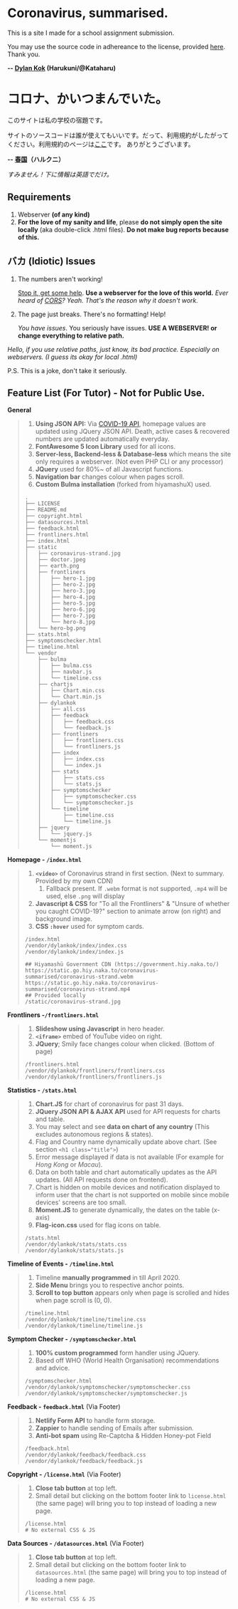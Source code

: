 # Coronavirus, summarised.

This is a site I made for a school assignment submission.

You may use the source code in adhereance to the license, provided [here](https://coronavirus-summarised.naka.to/copyright).
Thank you.

**-- [Dylan Kok](https://kakumei.naka.to) (Harukuni/@Kataharu)**

# コロナ、かいつまんでいた。
このサイトは私の学校の宿題です。

サイトのソースコードは誰が使えてもいいです。だって、利用規約がしたがってください。利用規約のページは[ここ](https://coronavirus-summarised.naka.to/copyright)です。
ありがとうございます。

**-- [春国](https://kakumei.naka.to)（ハルクニ）**

*すみません！下に情報は英語でだけ。*



Requirements
---

1. Webserver **(of any kind)**
2. **For the love of my sanity and life**, please __do not simply open the site locally__ (aka double-click .html files). **Do not make bug reports because of this.**

バカ (Idiotic) Issues
---

1. The numbers aren't working!

   [Stop it, get some help](https://www.youtube.com/watch?v=9Deg7VrpHbM). **Use a webserver for the love of this world.**
   *Ever heard of [CORS](https://developer.mozilla.org/en-US/docs/Web/HTTP/CORS)? Yeah. That's the reason why it doesn't work.*

2. The page just breaks. There's no formatting! Help!

   *You have issues*. You seriously have issues. 
   **USE A WEBSERVER! or change everything to relative path.**

*Hello, if you use relative paths, just know, its bad practice. Especially on webservers. (I guess its okay for local .html)*

P.S. This is a joke, don't take it seriously.

Feature List (For Tutor) - Not for Public Use.
---

**General**

> 1. **Using JSON API:** Via [COVID-19 API](covid19api.com), homepage values are updated using JQuery JSON API. Death, active cases & recovered numbers are updated automatically everyday.
> 2. **FontAwesome 5 Icon Library** used for all icons.
> 3. **Server-less, Backend-less & Database-less** which means the site only requires a webserver. (Not even PHP CLI or any processor)
> 4. **JQuery** used for 80%~ of all Javascript functions.
> 5. **Navigation bar** changes colour when pages scroll.
> 6. **Custom Bulma installation** (forked from hiyamashuX) used.
>
> ```
> .
> ├── LICENSE
> ├── README.md
> ├── copyright.html
> ├── datasources.html
> ├── feedback.html
> ├── frontliners.html
> ├── index.html
> ├── static
> │   ├── coronavirus-strand.jpg
> │   ├── doctor.jpeg
> │   ├── earth.png
> │   ├── frontliners
> │   │   ├── hero-1.jpg
> │   │   ├── hero-2.jpg
> │   │   ├── hero-3.jpg
> │   │   ├── hero-4.jpg
> │   │   ├── hero-5.jpg
> │   │   ├── hero-6.jpg
> │   │   ├── hero-7.jpg
> │   │   └── hero-8.jpg
> │   └── hero-bg.png
> ├── stats.html
> ├── symptomschecker.html
> ├── timeline.html
> └── vendor
>     ├── bulma
>     │   ├── bulma.css
>     │   ├── navbar.js
>     │   └── timeline.css
>     ├── chartjs
>     │   ├── Chart.min.css
>     │   └── Chart.min.js
>     ├── dylankok
>     │   ├── all.css
>     │   ├── feedback
>     │   │   ├── feedback.css
>     │   │   └── feedback.js
>     │   ├── frontliners
>     │   │   ├── frontliners.css
>     │   │   └── frontliners.js
>     │   ├── index
>     │   │   ├── index.css
>     │   │   └── index.js
>     │   ├── stats
>     │   │   ├── stats.css
>     │   │   └── stats.js
>     │   ├── symptomschecker
>     │   │   ├── symptomschecker.css
>     │   │   └── symptomschecker.js
>     │   └── timeline
>     │       ├── timeline.css
>     │       └── timeline.js
>     ├── jquery
>     │   └── jquery.js
>     └── momentjs
>         └── moment.js
> ```

**Homepage - `/index.html`**

> 1. **`<video>`** of Coronavirus strand in first section. (Next to summary. Provided by my own CDN)
>    1. Fallback present. If `.webm` format is not supported, `.mp4` will be used, else `.png` will display
> 2. **Javascript & CSS** for "To all the Frontliners" & "Unsure of whether you caught COVID-19?" section to animate arrow (on right) and background image.
> 3. **CSS `:hover`** used for symptom cards.
>
> ```
> /index.html
> /vendor/dylankok/index/index.css
> /vendor/dylankok/index/index.js
> 
> ## Hiyamashū Government CDN (https://government.hiy.naka.to/)
> https://static.go.hiy.naka.to/coronavirus-summarised/coronavirus-strand.webm
> https://static.go.hiy.naka.to/coronavirus-summarised/coronavirus-strand.mp4
> ## Provided locally
> /static/coronavirus-strand.jpg
> ```

**Frontliners -`/frontliners.html`**

> 1. **Slideshow using Javascript** in hero header.
> 2. **`<iframe>`** embed of YouTube video on right.
> 3. **JQuery**; Smily face changes colour when clicked. (Bottom of page)
>
> ```
> /frontliners.html
> /vendor/dylankok/frontliners/frontliners.css
> /vendor/dylankok/frontliners/frontliners.js
> ```

**Statistics - `/stats.html`**

>1. **Chart.JS** for chart of coronavirus for past 31 days.
>2. **JQuery JSON API & AJAX API** used for API requests for charts and table.
>   1. You may select and see **data on chart of any country** (This excludes autonomous regions & states).
>   2. Flag and Country name dynamically update above chart. (See section `<h1 class="title">`)
>   3. Error message displayed if data is not available (For example for *Hong Kong* or *Macau*).
>   4. Data on both table and chart automatically updates as the API updates. (All API requests done on frontend).
>   5. Chart is hidden on mobile devices and notification displayed to inform user that the chart is not supported on mobile since mobile devices' screens are too small.
>3. **Moment.JS** to generate dynamically, the dates on the table (x-axis)
>4. **Flag-icon.css** used for flag icons on table.
>
>```
>/stats.html
>/vendor/dylankok/stats/stats.css
>/vendor/dylankok/stats/stats.js
>```

**Timeline of Events - `/timeline.html`**

> 1. Timeline **manually programmed** in till April 2020.
> 2. **Side Menu** brings you to respective anchor points.
> 3. **Scroll to top button** appears only when page is scrolled and hides when page scroll is (0, 0).
>
> ```
> /timeline.html
> /vendor/dylankok/timeline/timeline.css
> /vendor/dylankok/timeline/timeline.js
> ```

**Symptom Checker - `/symptomschecker.html`**

> 1. **100% custom programmed** form handler using JQuery.
> 2. Based off WHO (World Health Organisation) recommendations and advice.
>
> ```
> /symptomschecker.html
> /vendor/dylankok/symptomschecker/symptomschecker.css
> /vendor/dylankok/symptomschecker/symptomschecker.js
> ```

**Feedback - `feedback.html`** (Via Footer)

> 1. **Netlify Form API** to handle form storage.
> 2. **Zappier** to handle sending of Emails after submission.
> 3. **Anti-bot spam** using Re-Captcha & Hidden Honey-pot Field
>
> ```
> /feedback.html
> /vendor/dylankok/feedback/feedback.css
> /vendor/dylankok/feedback/feedback.js
> ```

**Copyright - `/license.html`** (Via Footer)

> 1. **Close tab button** at top left.
> 2. Small detail but clicking on the bottom footer link to `license.html` (the same page) will bring you to top instead of loading a new page.
>
> ```
> /license.html
> # No external CSS & JS
> ```

**Data Sources - `/datasources.html`** (Via Footer)

> 1. **Close tab button** at top left.
> 2. Small detail but clicking on the bottom footer link to `datasources.html` (the same page) will bring you to top instead of loading a new page.
>
> ```
> /license.html
> # No external CSS & JS
> ```



